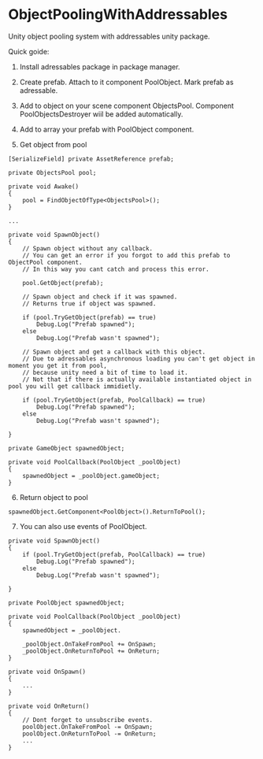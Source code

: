 # ObjectPoolingWithAddressables
Unity object pooling system with addressables unity package.

Quick goide:
1. Install adressables package in package manager.

2. Create prefab. Attach to it component PoolObject. Mark prefab as adressable.

3. Add to object on your scene component ObjectsPool. Component PoolObjectsDestroyer wiil be added automatically.

4. Add to array your prefab with PoolObject component.

5. Get object from pool
```
[SerializeField] private AssetReference prefab;

private ObjectsPool pool;

private void Awake()
{
    pool = FindObjectOfType<ObjectsPool>();
}

...

private void SpawnObject()
{
    // Spawn object without any callback.
    // You can get an error if you forgot to add this prefab to ObjectPool component. 
    // In this way you cant catch and process this error.
    
    pool.GetObject(prefab);
    
    // Spawn object and check if it was spawned. 
    // Returns true if object was spawned.
    
    if (pool.TryGetObject(prefab) == true)
        Debug.Log("Prefab spawned");
    else
        Debug.Log("Prefab wasn't spawned");
        
    // Spawn object and get a callback with this object.
    // Due to adressables asynchronous loading you can't get object in moment you get it from pool,
    // because unity need a bit of time to load it.
    // Not that if there is actually available instantiated object in pool you will get callback immidietly.
    
    if (pool.TryGetObject(prefab, PoolCallback) == true)
        Debug.Log("Prefab spawned");
    else
        Debug.Log("Prefab wasn't spawned");
    
}

private GameObject spawnedObject;

private void PoolCallback(PoolObject _poolObject)
{
    spawnedObject = _poolObject.gameObject;
}

```

6. Return object to pool
```
spawnedObject.GetComponent<PoolObject>().ReturnToPool();
```

7. You can also use events of PoolObject.

```
private void SpawnObject() 
{
    if (pool.TryGetObject(prefab, PoolCallback) == true)
        Debug.Log("Prefab spawned");
    else
        Debug.Log("Prefab wasn't spawned");
    
}

private PoolObject spawnedObject;

private void PoolCallback(PoolObject _poolObject)
{
    spawnedObject = _poolObject.

    _poolObject.OnTakeFromPool += OnSpawn;
    _poolObject.OnReturnToPool += OnReturn;
}

private void OnSpawn() 
{
    ...
}

private void OnReturn()
{
    // Dont forget to unsubscribe events.
    poolObject.OnTakeFromPool -= OnSpawn;
    poolObject.OnReturnToPool -= OnReturn;
    ...
}
```

